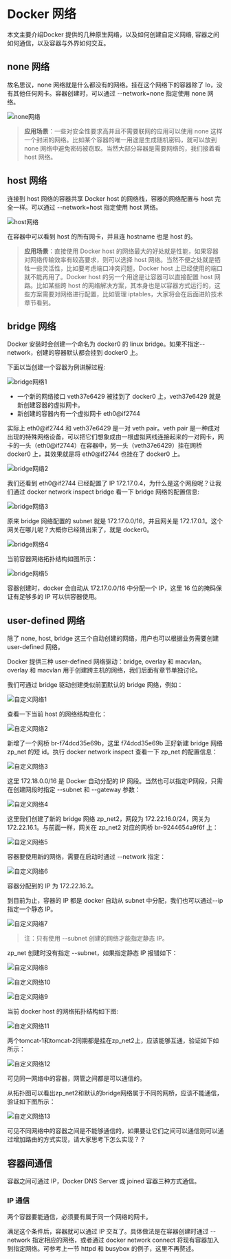# Docker 网络

本文主要介绍Docker 提供的几种原生网络，以及如何创建自定义网络, 容器之间如何通信，以及容器与外界如何交互。

## none 网络

故名思议，none 网络就是什么都没有的网络。挂在这个网络下的容器除了 lo，没有其他任何网卡。容器创建时，可以通过 --network=none 指定使用 none 网络。

![none网络](/assets/none网络.PNG)

> **应用场景**：一些对安全性要求高并且不需要联网的应用可以使用 none 这样一个封闭的网络。比如某个容器的唯一用途是生成随机密码，就可以放到 none 网络中避免密码被窃取。当然大部分容器是需要网络的，我们接着看 host 网络。

## host 网络

连接到 host 网络的容器共享 Docker host 的网络栈，容器的网络配置与 host 完全一样。可以通过 --network=host 指定使用 host 网络。

![host网络](/assets/host网络-1.PNG)

在容器中可以看到 host 的所有网卡，并且连 hostname 也是 host 的。

> **应用场景**：直接使用 Docker host 的网络最大的好处就是性能，如果容器对网络传输效率有较高要求，则可以选择 host 网络。当然不便之处就是牺牲一些灵活性，比如要考虑端口冲突问题，Docker host 上已经使用的端口就不能再用了。Docker host 的另一个用途是让容器可以直接配置 host 网路。比如某些跨 host 的网络解决方案，其本身也是以容器方式运行的，这些方案需要对网络进行配置，比如管理 iptables，大家将会在后面进阶技术章节看到。

## bridge 网络

Docker 安装时会创建一个命名为 docker0 的 linux bridge。如果不指定--network，创建的容器默认都会挂到 docker0 上。

下面以当创建一个容器为例讲解过程:

![bridge网络1](/assets/bridge网络1.PNG)

- 一个新的网络接口 veth37e6429 被挂到了 docker0 上，veth37e6429 就是新创建容器的虚拟网卡。
- 新创建的容器内有一个虚拟网卡 eth0@if2744

实际上 eth0@if2744 和 veth37e6429 是一对 veth pair。veth pair 是一种成对出现的特殊网络设备，可以把它们想象成由一根虚拟网线连接起来的一对网卡，网卡的一头（eth0@if2744）在容器中，另一头（veth37e6429）挂在网桥 docker0 上，其效果就是将 eth0@if2744 也挂在了 docker0 上。

![bridge网络2](/assets/bridge网络2.PNG)

我们还看到 eth0@if2744 已经配置了 IP 172.17.0.4，为什么是这个网段呢？让我们通过 docker network inspect bridge 看一下 bridge 网络的配置信息:

![bridge网络3](/assets/bridge网络3.PNG)

原来 bridge 网络配置的 subnet 就是 172.17.0.0/16，并且网关是 172.17.0.1。这个网关在哪儿呢？大概你已经猜出来了，就是 docker0。

![bridge网络4](/assets/bridge网络4.PNG)

当前容器网络拓扑结构如图所示：

![bridge网络5](/assets/bridge网络5.png)

容器创建时，docker 会自动从 172.17.0.0/16 中分配一个 IP，这里 16 位的掩码保证有足够多的 IP 可以供容器使用。

## user-defined 网络

除了 none, host, bridge 这三个自动创建的网络，用户也可以根据业务需要创建 user-defined 网络。

Docker 提供三种 user-defined 网络驱动：bridge, overlay 和 macvlan。overlay 和 macvlan 用于创建跨主机的网络，我们后面有章节单独讨论。

我们可通过 bridge 驱动创建类似前面默认的 bridge 网络，例如：

![自定义网络1](/assets/自定义网络1.PNG)

查看一下当前 host 的网络结构变化：

![自定义网络2](/assets/自定义网络2.PNG)

新增了一个网桥 br-f74dcd35e69b，这里 f74dcd35e69b 正好新建 bridge 网络 zp_net 的短 id。执行 docker network inspect 查看一下 zp_net 的配置信息：

![自定义网络3](/assets/自定义网络3.PNG)

这里 172.18.0.0/16 是 Docker 自动分配的 IP 网段。当然也可以指定IP网段，只需在创建网段时指定 --subnet 和 --gateway 参数：

![自定义网络4](/assets/自定义网络4.PNG)

这里我们创建了新的 bridge 网络 zp_net2，网段为 172.22.16.0/24，网关为 172.22.16.1。与前面一样，网关在 zp_net2 对应的网桥 br-9244654a9f6f 上：

![自定义网络5](/assets/自定义网络5.PNG)

容器要使用新的网络，需要在启动时通过 --network 指定：

![自定义网络6](/assets/自定义网络6.PNG)

容器分配到的 IP 为 172.22.16.2。

到目前为止，容器的 IP 都是 docker 自动从 subnet 中分配，我们也可以通过--ip指定一个静态 IP。

![自定义网络7](/assets/自定义网络7.PNG)

> 注：只有使用 --subnet 创建的网络才能指定静态 IP。

zp_net 创建时没有指定 --subnet，如果指定静态 IP 报错如下：

![自定义网络8](/assets/自定义网络8.PNG)

![自定义网络10](/assets/自定义网络10.PNG)

![自定义网络9](/assets/自定义网络-9.PNG)

当前 docker host 的网络拓扑结构如下图:

![自定义网络11](/assets/自定义网络11.PNG)

两个tomcat-1和tomcat-2同期都是挂在zp_net2上，应该能够互通，验证如下如所示：

![自定义网络12](/assets/自定义网络12.PNG)

可见同一网络中的容器，网管之间都是可以通信的。

从拓扑图可以看出zp_net2和默认的bridge网络属于不同的网桥，应该不能通信，验证如下图所示：

![自定义网络13](/assets/自定义网络13.PNG)

可见不同网络中的容器之间是不能够通信的，如果要让它们之间可以通信则可以通过增加路由的方式实现，请大家思考下怎么实现？？


## 容器间通信

容器之间可通过 IP，Docker DNS Server 或 joined 容器三种方式通信。

### IP 通信

两个容器要能通信，必须要有属于同一个网络的网卡。

满足这个条件后，容器就可以通过 IP 交互了。具体做法是在容器创建时通过 --network 指定相应的网络，或者通过 docker network connect 将现有容器加入到指定网络。可参考上一节 httpd 和 busybox 的例子，这里不再赘述。